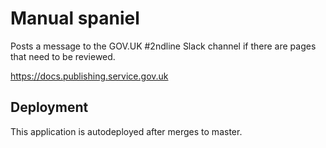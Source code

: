 # Manual spaniel

Posts a message to the GOV.UK #2ndline Slack channel if there are pages
that need to be reviewed.

<https://docs.publishing.service.gov.uk>

## Deployment

This application is autodeployed after merges to master.
